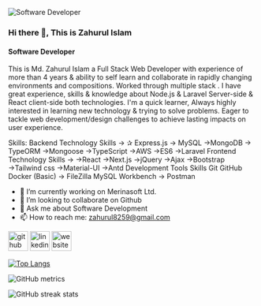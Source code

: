 ![Software Developer](https://media.licdn.com/dms/image/D5616AQHWNVakzx7ynQ/profile-displaybackgroundimage-shrink_350_1400/0/1691604074276?e=1715817600&v=beta&t=JdwXI78QahVg-tiiqkrqBMFZyfEMC6_0TzhR9navDVE)

### Hi there 👋, This is Zahurul Islam
#### Software Developer

This is Md. Zahurul Islam a Full Stack Web Developer with experience of more than 4 years & ability to self learn and collaborate in rapidly changing environments and compositions. Worked through multiple stack . I have great experience, skills & knowledge about Node.js & Laravel Server-side & React client-side both technologies. I'm a quick learner, Always highly interested in learning new technology & trying to solve problems. Eager to tackle web development/design challenges to achieve lasting impacts on user experience.

Skills: Backend Technology Skills →  ✰ Express.js  → MySQL  →MongoDB  → TypeORM   →Mongoose  →TypeScript  →AWS  →ES6  →Laravel  Frontend Technology Skills →  →React   →Next.js   →jQuery  →Ajax  →Bootstrap  →Tailwind css  →Material-UI  →Antd  Development Tools Skills  Git  GitHub  Docker (Basic)  → FileZilla  MySQL Workbench  → Postman

- 🔭 I’m currently working on Merinasoft Ltd. 
- 👯 I’m looking to collaborate on Github 
- 💬 Ask me about Software Development 
- 📫 How to reach me: zahurul8259@gmail.com 


[<img src='https://cdn.jsdelivr.net/npm/simple-icons@3.0.1/icons/github.svg' alt='github' height='40'>](https://github.com/zahuruli)  [<img src='https://cdn.jsdelivr.net/npm/simple-icons@3.0.1/icons/linkedin.svg' alt='linkedin' height='40'>](https://www.linkedin.com/in/https://www.linkedin.com/in/zahurul-islam-9799a91aa//)  [<img src='https://cdn.jsdelivr.net/npm/simple-icons@3.0.1/icons/icloud.svg' alt='website' height='40'>](https://charming-rugelach-932299.netlify.app/)  

[![Top Langs](https://github-readme-stats.vercel.app/api/top-langs/?username=zahuruli)](https://github.com/anuraghazra/github-readme-stats)

![GitHub metrics](https://metrics.lecoq.io/zahuruli)  

![GitHub streak stats](https://streak-stats.demolab.com/?user=zahuruli)  

